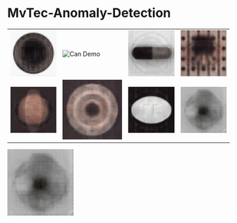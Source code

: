 # MvTec-Anomaly-Detection

<table>
  <tr>
    <td><img src="gifs/bottle.gif" alt="Bottle Demo" title="Bottle Demo" loop /></td>
    <td><img src="gifs/carpet.gif" alt="Can Demo" title="Can Demo" loop /></td>
    <td><img src="gifs/capsule.gif" alt="Capsule Demo" title="Capsule Demo" loop /></td>
    <td><img src="gifs/transistor.gif" alt="Transistor Demo" title="Capsule Demo" loop /></td>
  </tr>
  <tr>
    <td><img src="gifs/hazelnut.gif" alt="Hazelnut Demo" title="Hazelnut Demo" loop /></td>
    <td><img src="gifs/metal_nut.gif" alt="Metal Nut Demo" title="Metal Nut Demo" loop /></td>
    <td><img src="gifs/pill.gif" alt="Pill Demo" title="Pill Demo" loop /></td>
    <td><img src="gifs/screw.gif" alt="Screw Demo" title="Capsule Demo" loop /></td>
  </tr>
</table>


<img src="gifs/screw.gif" alt="your_alternative_text" width=150 height=150 loop=infinite>
